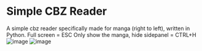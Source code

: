 # Simple CBZ Reader
 A simple cbz reader specifically made for manga (right to left), written in Python.
 Full screen = ESC
 Only show the manga, hide sidepanel = CTRL+H
![image](https://github.com/pnotisdev/Simple-CBZ-Reader/assets/65077719/b8ec67bc-29a0-4d9b-b034-286de57a0e41)
![image](https://github.com/pnotisdev/Simple-CBZ-Reader/assets/65077719/45da6e9e-8f77-42f5-abe3-761cc4b62df4)
